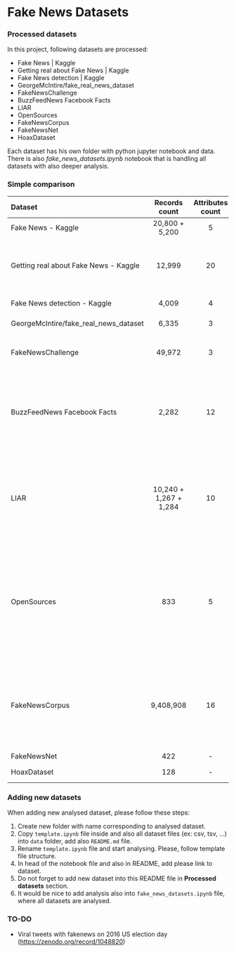 # Fake News Datasets

### Processed datasets

In this project, following datasets are processed:
* Fake News | Kaggle
* Getting real about Fake News | Kaggle
* Fake News detection | Kaggle
* GeorgeMcIntire/fake_real_news_dataset
* FakeNewsChallenge
* BuzzFeedNews Facebook Facts
* LIAR
* OpenSources
* FakeNewsCorpus
* FakeNewsNet
* HoaxDataset

Each dataset has his own folder with python jupyter notebook and data. There is also *fake_news_datasets.ipynb* notebook that is handling all datasets with also deeper analysis.

### Simple comparison

| **Dataset**                           | **Records count**       | **Attributes count** | **Labels**           |
|:--------------------------------------|:-----------------------:|:--------------------:|----------------------|
| Fake News - Kaggle                    | 20,800 + 5,200          | 5                    | reliable, unreliable |
| Getting real about Fake News - Kaggle | 12,999                  | 20                   | bias, conspiracy, hate, satire, state, junksci, fake, bs |
| Fake News detection - Kaggle          | 4,009                   | 4                    | 1 (real), 0 (fake)   |
| GeorgeMcIntire/fake_real_news_dataset | 6,335                   | 3                    | REAL, FAKE           |
| FakeNewsChallenge                     | 49,972                  | 3                    | unrelated, discuss, agree, disagree |
| BuzzFeedNews Facebook Facts           | 2,282                   | 12                   | mostly true, no factual content, mixture of true and false, mostly false |
| LIAR                                  | 10,240 + 1,267 + 1,284  | 10 | barely true counts, false counts, half true counts, mostly true counts, pants on fire counts |
| OpenSources                           | 833 | 5 | bias, clickbait, conspiracy, fake, hate, junksci, satire, political, reliable, rumor, state, unreliable, blog, satirical |
| FakeNewsCorpus                        | 9,408,908 | 16 | fake, satire, bias, conspiracy, state, junksci, hate, clickbait, unreliable, political, reliable |
| FakeNewsNet                           | 422                     | -                    | Real, Fake |
| HoaxDataset                           | 128                     | -                    | Hoax, Nonhoax |


### Adding new datasets

When adding new analysed dataset, please follow these steps:

1. Create new folder with name corresponding to analysed dataset.
1. Copy `template.ipynb` file inside and also all dataset files (ex: csv, tsv, ...) into `data` folder, add also `README.md` file.
1. Rename `template.ipynb` file and start analysing. Please, follow template file structure.
1. In head of the notebook file and also in README, add please link to dataset.
1. Do not forget to add new dataset into this README file in **Processed datasets** section.
1. It would be nice to add analysis also into `fake_news_datasets.ipynb` file, where all datasets are analysed.

### TO-DO
* Viral tweets with fakenews on 2016 US election day (https://zenodo.org/record/1048820)
